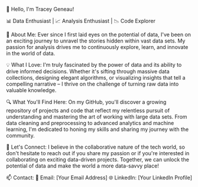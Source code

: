 👋 Hello, I'm Tracey Geneau!

📊 Data Enthusiast | 📈 Analysis Enthusiast | 📉 Code Explorer

🌟 About Me:
Ever since I first laid eyes on the potential of data, I've been on an exciting journey to unravel the stories hidden within vast data sets. My passion for analysis drives me to continuously explore, learn, and innovate in the world of data.

💡 What I Love:
I'm truly fascinated by the power of data and its ability to drive informed decisions. Whether it's sifting through massive data collections, designing elegant algorithms, or visualizing insights that tell a compelling narrative – I thrive on the challenge of turning raw data into valuable knowledge.

🔍 What You'll Find Here:
On my GitHub, you'll discover a growing repository of projects and code that reflect my relentless pursuit of understanding and mastering the art of working with large data sets. From data cleaning and preprocessing to advanced analytics and machine learning, I'm dedicated to honing my skills and sharing my journey with the community.

🚀 Let's Connect:
I believe in the collaborative nature of the tech world, so don't hesitate to reach out if you share my passion or if you're interested in collaborating on exciting data-driven projects. Together, we can unlock the potential of data and make the world a more data-savvy place!

📫 Contact:
📧 Email: [Your Email Address]
🌐 LinkedIn: [Your LinkedIn Profile]
